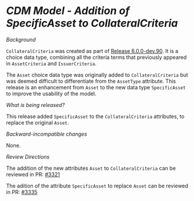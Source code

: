 # *CDM Model - Addition of SpecificAsset to CollateralCriteria*

_Background_

`CollateralCriteria` was created as part of [Release 6.0.0-dev.90](https://github.com/finos/common-domain-model/releases/tag/6.0.0-dev.90). It is a choice data type, combining all the criteria terms that previously appeared in `AssetCriteria` and `IssuerCriteria`.

The `Asset` choice data type was originally added to `CollateralCriteria` but was deemed difficult to differentiate from the `AssetType` attribute. This release is an enhancement from `Asset` to the new data type `SpecificAsset` to improve the usability of the model. 

_What is being released?_

This release added `SpecificAsset` to the `CollateralCriteria` attributes, to replace the original `Asset`.

_Backward-incompatible changes_

None.

_Review Directions_

The addition of the new attributes `Asset` to `CollateralCriteria` can be reviewed in PR: [#3321](https://github.com/finos/common-domain-model/pull/3321)

The adition of the attribute `SpecificAsset` to replace `Asset` can be reviewed in PR: [#3335](https://github.com/finos/common-domain-model/pull/3335)
